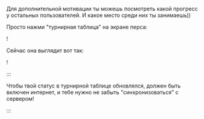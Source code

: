 Для дополнительной мотивации ты можешь посмотреть какой прогресс у остальных пользователей. И какое место среди них ты занимаешь))

Просто нажми "турнирная таблица" на экране перса:

!

Сейчас она выглядит вот так:

!

:::

Чтобы твой статус в турнирной таблице обновлялся, должен быть включен интернет, и тебе нужно не забыть "синхронизоваться" с сервером!

:::